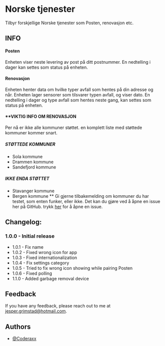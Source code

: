 # Norske tjenester

Tilbyr forskjellige Norske tjenester som Posten, renovasjon etc.

## INFO
#### Posten
Enheten viser neste levering av post på ditt postnummer. En nedtelling i dager kan settes som status på enheten.

#### Renovasjon
Enheten henter data om hvilke typer avfall som hentes på din adresse og når. Enheten lager sensorer som tilsvarer typen avfall, og viser dato. En nedtelling i dager og type avfall som hentes neste gang, kan settes som status på enheten.
#### **VIKTIG INFO OM RENOVASJON
Per nå er ikke alle kommuner støttet. en komplett liste med støttede kommuner kommer snart.
##### STØTTEDE KOMMUNER
- Sola kommune
- Drammen kommune
- Sandefjord kommune

##### IKKE ENDA STØTTET
- Stavanger kommune
- Bergen kommune
**
Gi gjerne tilbakemelding om kommuner du har testet, som enten funker, eller ikke.
Det kan du gjøre ved å åpne en issue her på GitHub. trykk [her](https://github.com/Coderaxx/NorwegianServicesPublic/issues) for å åpne en issue.


## Changelog:
### 1.0.0 - Initial release
- 1.0.1 - Fix name
- 1.0.2 - Fixed wrong icon for app
- 1.0.3 - Fixed internationalization
- 1.0.4 - Fix settings category
- 1.0.5 - Tried to fix wrong icon showing while pairing Posten
- 1.0.6 - Fixed polling
- 1.1.0 - Added garbage removal device


## Feedback

If you have any feedback, please reach out to me at jesper.grimstad@hotmail.com.
## Authors

- [@Coderaxx](https://www.github.com/coderaxx)